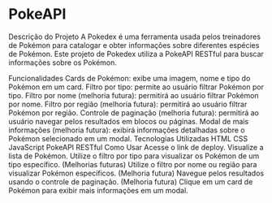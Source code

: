 # PokeAPI

Descrição do Projeto
A Pokedex é uma ferramenta usada pelos treinadores de Pokémon para catalogar e obter informações sobre diferentes espécies de Pokémon. Este projeto de Pokedex utiliza a PokeAPI RESTful para buscar informações sobre os Pokémon.

Funcionalidades
Cards de Pokémon: exibe uma imagem, nome e tipo do Pokémon em um card.
Filtro por tipo: permite ao usuário filtrar Pokémon por tipo.
Filtro por nome (melhoria futura): permitirá ao usuário filtrar Pokémon por nome.
Filtro por região (melhoria futura): permitirá ao usuário filtrar Pokémon por região.
Controle de paginação (melhoria futura): permitirá ao usuário navegar pelos resultados em blocos ou páginas.
Modal de mais informações (melhoria futura): exibirá informações detalhadas sobre o Pokémon selecionado em um modal.
Tecnologias Utilizadas
HTML
CSS
JavaScript
PokeAPI RESTful
Como Usar
Acesse o link de deploy.
Visualize a lista de Pokémon.
Utilize o filtro por tipo para visualizar os Pokémon de um tipo específico.
(Melhorias futuras) Utilize o filtro por nome ou região para visualizar Pokémon específicos.
(Melhoria futura) Navegue pelos resultados usando o controle de paginação.
(Melhoria futura) Clique em um card de Pokémon para exibir mais informações em um modal.
